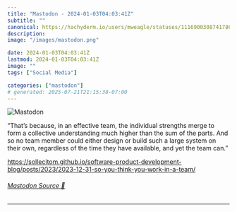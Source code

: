 ```yaml
---
title: "Mastodon - 2024-01-03T04:03:41Z"
subtitle: ""
canonical: https://hachyderm.io/users/mweagle/statuses/111690030874178634
description:
image: "/images/mastodon.png"

date: 2024-01-03T04:03:41Z
lastmod: 2024-01-03T04:03:41Z
image: ""
tags: ["Social Media"]

categories: ["mastodon"]
# generated: 2025-07-21T21:15:38-07:00
---
```

![Mastodon](/images/mastodon.png)

<p>“That’s because, in an effective team, the individual strengths merge to form a collective understanding much higher than the sum of the parts. And so no team member could either design or build such a large system on their own, regardless of the time they have available, and yet the team can.”</p><p><a href="https://sollecitom.github.io/software-product-development-blog/posts/2023/2023-12-31-so-you-think-you-work-in-a-team/" target="_blank" rel="nofollow noopener noreferrer" translate="no"><span class="invisible">https://</span><span class="ellipsis">sollecitom.github.io/software-</span><span class="invisible">product-development-blog/posts/2023/2023-12-31-so-you-think-you-work-in-a-team/</span></a></p>


###### [Mastodon Source 🐘](https://hachyderm.io/@mweagle/111690030874178634)

___
